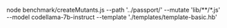 node benchmark/createMutants.js --path '../passport/' --mutate 'lib/**/*.js' --model codellama-7b-instruct  --template './templates/template-basic.hb'